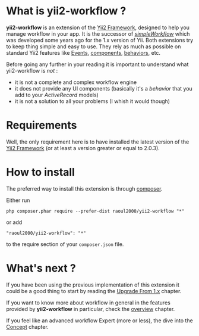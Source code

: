 # What is yii2-workflow ?

**yii2-workflow** is an extension of the [Yii2 Framework](http://www.yiiframework.com/), designed to help you manage workflow in your app. It is the successor of *[simpleWorkflow](http://s172418307.onlinehome.fr/project/sandbox/www/index.php?r=simpleWorkflow/page&view=home)* which was developed some years ago for the 1.x version of Yii. Both extensions try to keep thing simple and easy to use. They rely as much as possible on standard Yii2 features like [Events](http://www.yiiframework.com/doc-2.0/guide-concept-events.html), [components](http://www.yiiframework.com/doc-2.0/guide-concept-components.html), [behaviors](http://www.yiiframework.com/doc-2.0/guide-concept-behaviors.html), etc.

Before going any further in your reading it is important to understand what yii2-workflow is *not* :

- it is not a complete and complex workflow engine
- it does not provide any UI components (basically it's a *behavior* that you add to your *ActiveRecord* models)
- it is not a solution to all your problems (I whish it would though)

# Requirements

Well, the only requirement here is to have installed the latest version of the [Yii2 Framework](http://www.yiiframework.com/) (or at least a version greater or equal to 2.0.3).

# How to install

The preferred way to install this extension is through [composer](http://getcomposer.org/download/).

Either run

```
php composer.phar require --prefer-dist raoul2000/yii2-workflow "*"
```

or add

```
"raoul2000/yii2-workflow": "*"
```

to the require section of your `composer.json` file.

# What's next ?

If you have been using the previous implementation of this extension it could be a good thing to start by reading the [Upgrade From 1.x](upgrade.md) chapter.

If you want to know more about workflow in general in the features provided by **yii2-workflow** in particular, check the [overview](overview.md) chapter.

If you feel like an advanced workflow Expert (more or less), the dive into the [Concept](concept-overview.md) chapter.
